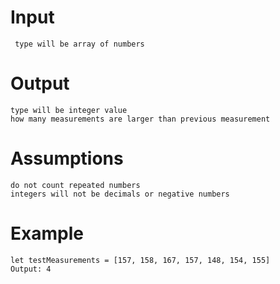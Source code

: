 # Input
     type will be array of numbers 

# Output
    type will be integer value
    how many measurements are larger than previous measurement
    
# Assumptions
    do not count repeated numbers
    integers will not be decimals or negative numbers

# Example
    let testMeasurements = [157, 158, 167, 157, 148, 154, 155]
    Output: 4